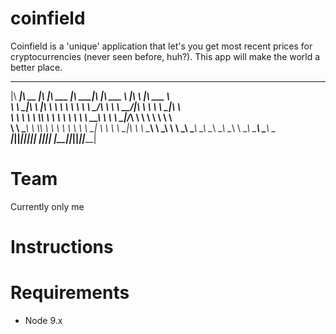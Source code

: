 # coinfield

Coinfield is a 'unique' application that let's you get most recent prices for cryptocurrencies (never seen before, huh?). This app will make the world a better place.

 ________  ________  ___  ________   ________ ___  _______   ___       ________     
|\   ____\|\   __  \|\  \|\   ___  \|\  _____|\  \|\  ___ \ |\  \     |\   ___ \    
\ \  \___|\ \  \|\  \ \  \ \  \\ \  \ \  \__/\ \  \ \   __/|\ \  \    \ \  \_|\ \   
 \ \  \    \ \  \\\  \ \  \ \  \\ \  \ \   __\\ \  \ \  \_|/_\ \  \    \ \  \ \\ \  
  \ \  \____\ \  \\\  \ \  \ \  \\ \  \ \  \_| \ \  \ \  \_|\ \ \  \____\ \  \_\\ \ 
   \ \_______\ \_______\ \__\ \__\\ \__\ \__\   \ \__\ \_______\ \_______\ \_______\
    \|_______|\|_______|\|__|\|__| \|__|\|__|    \|__|\|_______|\|_______|\|_______|
                                                                                    
                                                                                    
                                                                                      

# Team
Currently only me

# Instructions

# Requirements

* Node 9.x 
